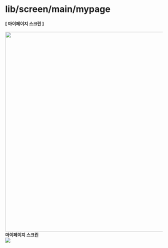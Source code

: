 # lib/screen/main/mypage

<b>[ 마이페이지 스크린 ]</b>
<br />
<br />
<img src="https://github.com/team-ilpalsam/Flutter_DaelimMarket/blob/main/readme/main/mypage.gif" width="auto" height="640px">
<b>마이페이지 스크린</b>
<br />
<img src="https://github.com/team-ilpalsam/Flutter_DaelimMarket/blob/main/readme/main/mypage.gif">
